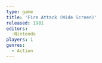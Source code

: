 ```yaml
---
type: game
title: 'Fire Attack (Wide Screen)'
released: 1981
editors: 
  -Nintendo
players: 1
genres:
  - Action
---
```

